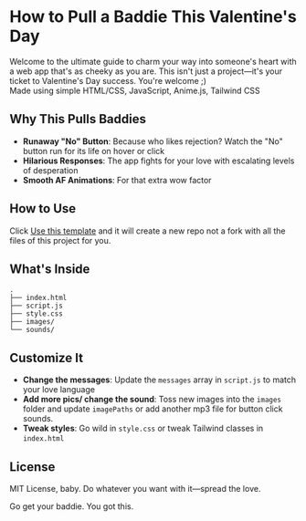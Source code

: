 # How to Pull a Baddie This Valentine's Day

Welcome to the ultimate guide to charm your way into someone's heart with a web app that's as cheeky as you are. This isn't just a project—it's your ticket to Valentine's Day success. You're welcome ;)\
Made using simple HTML/CSS, JavaScript, Anime.js, Tailwind CSS

## Why This Pulls Baddies

- **Runaway "No" Button**: Because who likes rejection? Watch the "No" button run for its life on hover or click
- **Hilarious Responses**: The app fights for your love with escalating levels of desperation
- **Smooth AF Animations**: For that extra wow factor

## How to Use

Click [Use this template](https://github.com/new?template_name=be-my-valentine&template_owner=aditisins) and it will create a new repo not a fork with all the files of this project for you.

## What's Inside

```
.
├── index.html        
├── script.js        
├── style.css         
├── images/           
└── sounds/           
```

## Customize It

- **Change the messages**: Update the `messages` array in `script.js` to match your love language
- **Add more pics/ change the sound**: Toss new images into the `images` folder and update `imagePaths` or add another mp3 file for button click sounds.
- **Tweak styles**: Go wild in `style.css` or tweak Tailwind classes in `index.html`

## License

MIT License, baby. Do whatever you want with it—spread the love.

Go get your baddie. You got this.



